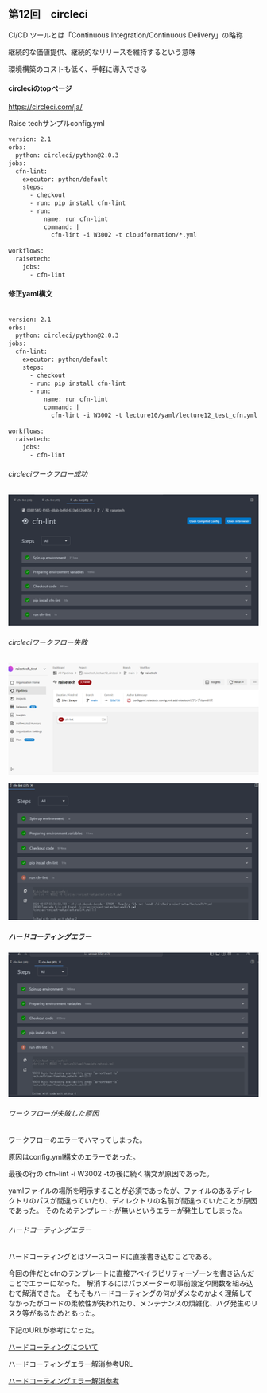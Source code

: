 ## 第12回　circleci

CI/CD ツールとは「Continuous Integration/Continuous Delivery」の略称

継続的な価値提供、継続的なリリースを維持するという意味

環境構築のコストも低く、手軽に導入できる


#### circleciのtopページ
https://circleci.com/ja/


Raise techサンプルconfig.yml

````
version: 2.1
orbs:
  python: circleci/python@2.0.3
jobs:
  cfn-lint:
    executor: python/default
    steps:
      - checkout
      - run: pip install cfn-lint
      - run:
          name: run cfn-lint
          command: |
            cfn-lint -i W3002 -t cloudformation/*.yml

workflows:
  raisetech:
    jobs:
      - cfn-lint
````


#### 修正yaml構文

````

version: 2.1
orbs:
  python: circleci/python@2.0.3
jobs:
  cfn-lint:
    executor: python/default
    steps:
      - checkout
      - run: pip install cfn-lint
      - run:
          name: run cfn-lint
          command: |
            cfn-lint -i W3002 -t lecture10/yaml/lecture12_test_cfn.yml

workflows:
  raisetech:
    jobs:
      - cfn-lint
````

###### circleciワークフロー成功
![img](.circleci/circleci_サンプルcfn-lint_success.png)


###### circleciワークフロー失敗

![img](.circleci/img：CircleCIワークフロー失敗時.png)






![img](.circleci/circleci_ワークフロー失敗_エラー内容.png)


##### ハードコーティングエラー

![img](.circleci/cfn_lint_ハードコーティングエラー.png)



###### ワークフローが失敗した原因
ワークフローのエラーでハマってしまった。

原因はconfig.yml構文のエラーであった。

最後の行の  cfn-lint -i W3002 -tの後に続く構文が原因であった。

yamlファイルの場所を明示することが必須であったが、ファイルのあるディレクトリのパスが間違っていたり、ディレクトリの名前が間違っていたことが原因であった。
そのためテンプレートが無いというエラーが発生してしまった。

###### ハードコーティングエラー
ハードコーティングとはソースコードに直接書き込むことである。

今回の件だとcfnのテンプレートに直接アベイラビリティーゾーンを書き込んだことでエラーになった。
解消するにはパラメーターの事前設定や関数を組み込むで解消できた。
そもそもハードコーティングの何がダメなのかよく理解してなかったがコードの柔軟性が失われたり、メンテナンスの煩雑化、バグ発生のリスク等があるためとあった。

下記のURLが参考になった。


[ハードコーティングについて](https://teams.qiita.com/hard-coding-meaning-avoidance-beginner-guide/#:~:text=%E3%83%8F%E3%83%BC%E3%83%89%E3%82%B3%E3%83%BC%E3%83%87%E3%82%A3%E3%83%B3%E3%82%B0%E3%81%AF%E3%81%AA%E3%81%9C%E3%81%A0%E3%82%81%E3%81%AA%E3%81%AE%E3%81%8B&text=%E3%81%BE%E3%81%9A%E3%80%81%E3%82%B3%E3%83%BC%E3%83%89%E3%81%AE%E6%9F%94%E8%BB%9F%E6%80%A7,%E3%81%8C%E9%AB%98%E3%81%BE%E3%82%8B%E6%81%90%E3%82%8C%E3%81%8C%E3%81%82%E3%82%8A%E3%81%BE%E3%81%99%E3%80%82)


ハードコーティングエラー解消参考URL

[ハードコーティングエラー解消参考](https://dev.classmethod.jp/articles/cfn-availavility-zone-notation/)




      




